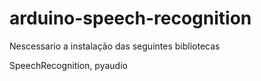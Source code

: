 ﻿# arduino-speech-recognition
Nescessario  a instalação das seguintes bibliotecas

SpeechRecognition, pyaudio
